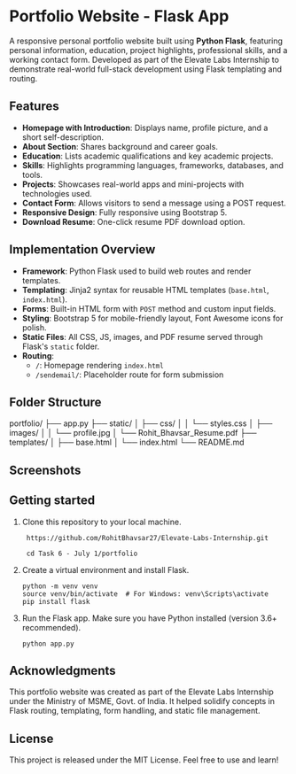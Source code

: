 # Portfolio Website - Flask App
A responsive personal portfolio website built using **Python Flask**, featuring personal information, education, project highlights, professional skills, and a working contact form. Developed as part of the Elevate Labs Internship to demonstrate real-world full-stack development using Flask templating and routing.


## Features
- **Homepage with Introduction**: Displays name, profile picture, and a short self-description.
- **About Section**: Shares background and career goals.
- **Education**: Lists academic qualifications and key academic projects.
- **Skills**: Highlights programming languages, frameworks, databases, and tools.
- **Projects**: Showcases real-world apps and mini-projects with technologies used.
- **Contact Form**: Allows visitors to send a message using a POST request.
- **Responsive Design**: Fully responsive using Bootstrap 5.
- **Download Resume**: One-click resume PDF download option.

## Implementation Overview
- **Framework**: Python Flask used to build web routes and render templates.
- **Templating**: Jinja2 syntax for reusable HTML templates (`base.html`, `index.html`).
- **Forms**: Built-in HTML form with `POST` method and custom input fields.
- **Styling**: Bootstrap 5 for mobile-friendly layout, Font Awesome icons for polish.
- **Static Files**: All CSS, JS, images, and PDF resume served through Flask's `static` folder.
- **Routing**:
  - `/`: Homepage rendering `index.html`
  - `/sendemail/`: Placeholder route for form submission


## Folder Structure
portfolio/
├── app.py
├── static/
│ ├── css/
│ │ └── styles.css
│ ├── images/
│ │ └── profile.jpg
│ └── Rohit_Bhavsar_Resume.pdf
├── templates/
│ ├── base.html
│ └── index.html
└── README.md

## Screenshots

## Getting started
1. Clone this repository to your local machine.

   ```
    https://github.com/RohitBhavsar27/Elevate-Labs-Internship.git
   ```
   ```
    cd Task 6 - July 1/portfolio
   ```

2. Create a virtual environment and install Flask.

    ```
    python -m venv venv  
    source venv/bin/activate  # For Windows: venv\Scripts\activate  
    pip install flask
    ```

3. Run the Flask app.
   Make sure you have Python installed (version 3.6+ recommended).

   ```
   python app.py
   ```

## Acknowledgments
This portfolio website was created as part of the Elevate Labs Internship under the Ministry of MSME, Govt. of India. It helped solidify concepts in Flask routing, templating, form handling, and static file management.

## License
This project is released under the MIT License. Feel free to use and learn!

